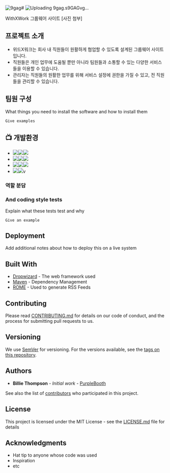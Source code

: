 ![9gag](https://github.com/user-attachments/assets/45381323-d217-4648-bb96-71e35d64ea2a)# ![Uploading 9gag.s<svg role="img" viewBox="0 0 24 24" xmlns="http://www.w3.org/2000/svg"><title>9GAG</title><path d="m17.279 21.008 5.193-2.995V5.992l-5.193-2.996C14.423 1.348 12.048 0 12 0c-.048 0-2.423 1.348-5.279 2.996L1.528 5.992v2.354l5.193 2.996c2.856 1.648 5.232 2.996 5.28 2.996.048 0 1.469-.797 3.157-1.772a229.633 229.633 0 0 1 3.097-1.772c.016 0 .027 1.096.027 2.437l-.002 2.436-3.076 1.772c-1.692.975-3.115 1.783-3.163 1.795-.048.013-1.471-.776-3.162-1.752-1.69-.976-3.113-1.775-3.161-1.775-.155 0-4.036 2.274-4.011 2.35.031.093 10.136 5.937 10.276 5.943.057.002 2.44-1.344 5.296-2.992ZM9.847 8.391c-1.118-.65-2.033-1.2-2.033-1.222 0-.071 4.06-2.376 4.186-2.376.125 0 4.186 2.305 4.186 2.376 0 .063-4.047 2.375-4.184 2.39-.068.007-1.037-.519-2.155-1.168Z"/></svg>vg…]()

 WithXWork 그룹웨어 사이트
[사진 첨부]

## 프로젝트 소개
* 위드X워크는 회사 내 직원들이 원활하게 협업할 수 있도록 설계된 그룹웨어 사이트입니다.
* 직원들은 개인 업무에 도움될 뿐만 아니라 팀원들과 소통할 수 있는 다양한 서비스들을 이용할 수 있습니다.
* 관리자는 직원들의 원활한 업무를 위해 서비스 설정에 권한을 가질 수 있고, 전 직원들을 관리할 수 있습니다.

## 팀원 구성

What things you need to install the software and how to install them

```
Give examples
```

## 📺 개발환경

- <img src="https://img.shields.io/badge/Framework-%23121011?style=for-the-badge"><img src="https://img.shields.io/badge/springboot-6DB33F?style=for-the-badge&logo=springboot&logoColor=white"><img src="https://img.shields.io/badge/2.7.13-515151?style=for-the-badge">
- <img src="https://img.shields.io/badge/Build-%23121011?style=for-the-badge"><img src="https://img.shields.io/badge/Gradle-02303A?style=for-the-badge&logo=Gradle&logoColor=white"><img src="https://img.shields.io/badge/7.1.1-515151?style=for-the-badge">
- <img src="https://img.shields.io/badge/Language-%23121011?style=for-the-badge"><img src="https://img.shields.io/badge/java-%23ED8B00?style=for-the-badge&logo=openjdk&logoColor=white"><img src="https://img.shields.io/badge/11-515151?style=for-the-badge">
- <img src="https://img.shields.io/badge/Project Encoding-%23121011?style=for-the-badge"><img src="https://img.shields.io/badge/UTF 8-EA2328?style=for-the-badge">v

### 역할 분담



### And coding style tests

Explain what these tests test and why

```
Give an example
```

## Deployment

Add additional notes about how to deploy this on a live system

## Built With

* [Dropwizard](http://www.dropwizard.io/1.0.2/docs/) - The web framework used
* [Maven](https://maven.apache.org/) - Dependency Management
* [ROME](https://rometools.github.io/rome/) - Used to generate RSS Feeds

## Contributing

Please read [CONTRIBUTING.md](https://gist.github.com/PurpleBooth/b24679402957c63ec426) for details on our code of conduct, and the process for submitting pull requests to us.

## Versioning

We use [SemVer](http://semver.org/) for versioning. For the versions available, see the [tags on this repository](https://github.com/your/project/tags). 

## Authors

* **Billie Thompson** - *Initial work* - [PurpleBooth](https://github.com/PurpleBooth)

See also the list of [contributors](https://github.com/your/project/contributors) who participated in this project.

## License

This project is licensed under the MIT License - see the [LICENSE.md](LICENSE.md) file for details

## Acknowledgments

* Hat tip to anyone whose code was used
* Inspiration
* etc
